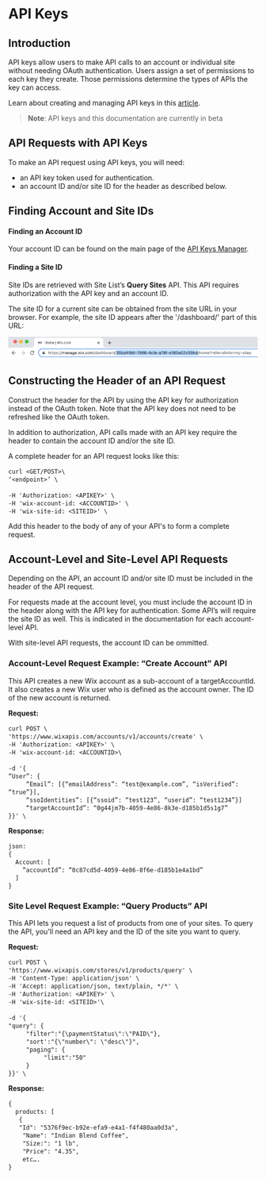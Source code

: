 # API Keys

## Introduction

API keys allow users to make API calls to an account or individual site without needing OAuth authentication. Users assign a set of permissions to each key they create. Those permissions determine the types of APIs the key can access.

Learn about creating and managing API keys in this [article](https://support.wix.com/en/article/about-wix-api-keys).

>**Note**: API keys and this documentation are currently in beta

## API Requests with API Keys

To make an API request using API keys, you will need:
- an API key token used for authentication.
- an account ID and/or site ID for the header as described below.

## Finding Account and Site IDs

#### Finding an Account ID

Your account ID can be found on the main page of the [API Keys Manager](https://manage.wix.com/account/api-keys).

#### Finding a Site ID

Site IDs are retrieved with Site List’s **Query Sites** API. This API requires authorization with the API key and an account ID.

The site ID for a current site can be obtained from the site URL in your browser. For example, the site ID appears after the '/dashboard/' part of this URL:

![site Id in URL](./../../media/siteid.png)

## Constructing the Header of an API Request

Construct the header for the API by using the API key for authorization instead of the OAuth token. Note that the API key does not need to be refreshed like the OAuth token.

In addition to authorization, API calls made with an API key require the header to contain the account ID and/or the site ID.

A complete header for an API request looks like this:

```
curl <GET/POST>\
‘<endpoint>’ \

-H 'Authorization: <APIKEY>' \
-H 'wix-account-id: <ACCOUNTID>' \
-H 'wix-site-id: <SITEID>' \
```

Add this header to the body of any of your API's to form a complete request.

## Account-Level and Site-Level API Requests

Depending on the API, an account ID and/or site ID must be included in the header of the API request.

For requests made at the account level, you must include the account ID in the header along with the API key for authentication. Some API’s will  require the site ID as well. This is indicated in the documentation for each account-level API.

With site-level API requests, the account ID can be ommitted.

### Account-Level Request Example: “Create Account” API

This API creates a new Wix account as a sub-account of a targetAccountId. It also creates a new Wix user who is defined as the account owner. The ID of the new account is returned.

**Request:**

```
curl POST \
'https://www.wixapis.com/accounts/v1/accounts/create' \
-H 'Authorization: <APIKEY>' \
-H 'wix-account-id: <ACCOUNTID>\

-d '{
“User”: {
     “Email”: [{“emailAddress”: “test@example.com”, “isVerified”: “true”}],
     “ssoIdentities”: [{“ssoid”: “test123”, “userid”: “test1234”}]
     “targetAccountId”: “0g44jm7b-4059-4e86-8k3e-d185b1d5s1g7”
}}' \
```

**Response:**

```
json:
{
  Account: [
    “accountId”: “0c87cd5d-4059-4e86-8f6e-d185b1e4a1bd”
  ]
}
```

### Site Level Request Example: “Query Products” API

This API lets you request a list of products from one of your sites. To query the API, you'll need an API key and the ID of the site you want to query.

**Request:**

```
curl POST \
'https://www.wixapis.com/stores/v1/products/query' \
-H 'Content-Type: application/json' \
-H 'Accept: application/json, text/plain, */*' \
-H 'Authorization: <APIKEY>' \
-H 'wix-site-id: <SITEID>'\

-d '{
"query": {
     "filter":"{\paymentStatus\":\"PAID\"},
     "sort':"{\"number\": \"desc\"}",
     "paging": {
          "limit":"50"
     }
}}' \
```

**Response:**

```json:
{
  products: [
   {
   "Id": "5376f9ec-b92e-efa9-e4a1-f4f480aa0d3a",
    "Name": "Indian Blend Coffee",
    "Size:": "1 lb",
    "Price": "4.35",
    etc….
}
```
